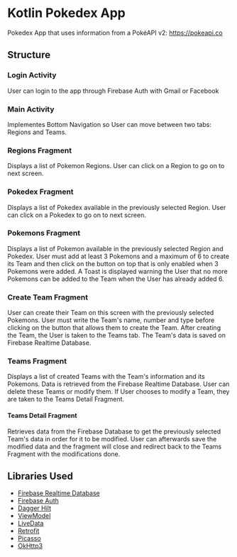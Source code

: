# Kotlin Pokedex App
Pokedex App that uses information from a PokéAPI v2: https://pokeapi.co

## Structure
### Login Activity
User can login to the app through Firebase Auth with Gmail or Facebook
### Main Activity
Implementes Bottom Navigation so User can move between two tabs: Regions and Teams.
### Regions Fragment
Displays a list of Pokemon Regions. User can click on a Region to go on to next screen.
### Pokedex Fragment
Displays a list of Pokedex available in the previously selected Region. User can click on a Pokedex to go on to next screen.
### Pokemons Fragment
Displays a list of Pokemon available in the previously selected Region and Pokedex. User must add at 
least 3 Pokemons and a maximum of 6 to create its Team and then click on the button on top that is only enabled when 3 Pokemons were added.
A Toast is displayed warning the User that no more Pokemons can be added to the Team when the User has already added 6.
### Create Team Fragment
User can create their Team on this screen with the previously selected Pokemons. User must write the Team's name, number and type before
clicking on the button that allows them to create the Team. After creating the Team, the User is taken to the Teams tab.
The Team's data is saved on Firebase Realtime Database.
### Teams Fragment
Displays a list of created Teams with the Team's information and its Pokemons. Data is retrieved from the Firebase Realtime Database. 
User can delete these Teams or modify them. 
If User chooses to modify a Team, they are taken to the Teams Detail Fragment.
#### Teams Detail Fragment
Retrieves data from the Firebase Database to get the previously selected Team's data in order for it to be modified. User can afterwards
save the modified data and the fragment will close and redirect back to the Teams Fragment with the modifications done.


## Libraries Used
 <ul>
 <li> <a href="https://firebase.google.com/docs/database/">Firebase Realtime Database</a> </li>
 <li> <a href="https://firebase.google.com/docs/auth/">Firebase Auth</a> </li>
 <li> <a href="https://dagger.dev/hilt/">Dagger Hilt</a> </li>
<li> <a href="https://developer.android.com/topic/libraries/architecture/viewmodel">ViewModel</a> </li>
 <li> <a href="https://developer.android.com/topic/libraries/architecture/livedata">LiveData</a> </li>
 <li> <a href="http://square.github.io/retrofit/">Retrofit</a> </li>
 <li> <a href="http://square.github.io/picasso/">Picasso</a> </li>
 <li> <a href="http://square.github.io/okhttp/">OkHttp3</a> </li>
 </ul>
